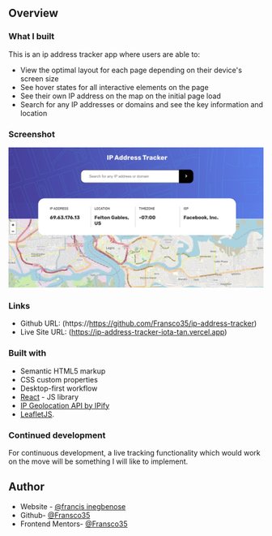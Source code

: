 ## Overview

### What I built

This is an ip address tracker app where users are able to:

- View the optimal layout for each page depending on their device's screen size
- See hover states for all interactive elements on the page
- See their own IP address on the map on the initial page load
- Search for any IP addresses or domains and see the key information and location

### Screenshot

![](./screenshot.jpeg)

### Links

- Github URL: (https://https://github.com/Fransco35/ip-address-tracker)
- Live Site URL: (https://ip-address-tracker-iota-tan.vercel.app)

### Built with

- Semantic HTML5 markup
- CSS custom properties
- Desktop-first workflow
- [React](https://reactjs.org/) - JS library
- [IP Geolocation API by IPify](https://geo.ipify.org/)
- [LeafletJS](https://leafletjs.com/).

### Continued development

For continuous development, a live tracking functionality which would work on the move will be something I will like to implement.

## Author

- Website - [@francis inegbenose](https://www.francisinegbenose.vercel.app)
- Github- [@Fransco35](https://github.com/Fransco35)
- Frontend Mentors- [@Fransco35](https://www.frontendmentor.io/profile/Fransco35)
